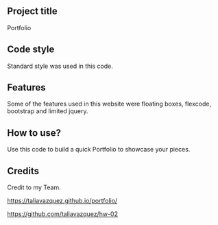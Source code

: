 ## Project title
Portfolio

## Code style
Standard style was used in this code. 

## Features
Some of the features used in this website were floating boxes, flexcode, bootstrap and limited jquery.

## How to use?
Use this code to build a quick Portfolio to showcase your pieces.

## Credits
Credit to my Team.

https://taliavazquez.github.io/portfolio/

https://github.com/taliavazquez/hw-02
